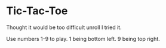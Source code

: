 # Tic-Tac-Toe

Thought it would be too difficult unroll I tried it.

Use numbers 1-9 to play.
  1 being bottom left.
  9 being top right.
